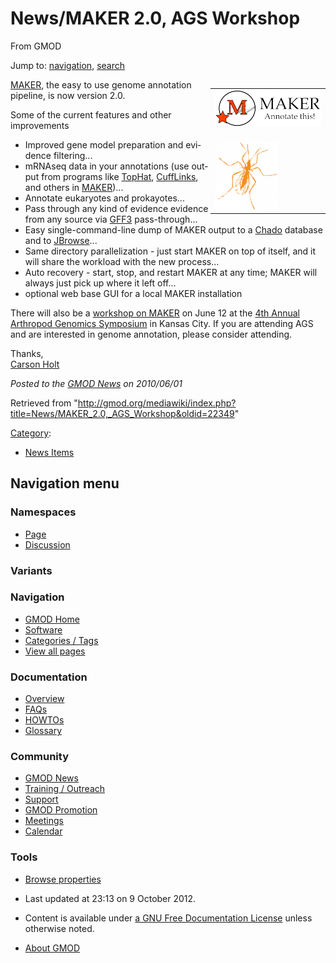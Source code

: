 <div id="mw-page-base" class="noprint">

</div>

<div id="mw-head-base" class="noprint">

</div>

<div id="content" class="mw-body" role="main">

<span id="top"></span>

<div id="mw-js-message" style="display:none;">

</div>



# <span dir="auto">News/MAKER 2.0, AGS Workshop</span>

<div id="bodyContent">

<div id="siteSub">

From GMOD

</div>

<div id="contentSub">

</div>

<div id="jump-to-nav" class="mw-jump">

Jump to: [navigation](#mw-navigation), [search](#p-search)

</div>

<div id="mw-content-text" class="mw-content-ltr" lang="en" dir="ltr">

<div style="Float: right;">

<table>
<colgroup>
<col style="width: 100%" />
</colgroup>
<tbody>
<tr class="odd">
<td><div class="floatright">
<a href="../MAKER.1" title="MAKER 2.0 Released"><img
src="../../mediawiki/images/thumb/3/37/MAKERLogo.png/170px-MAKERLogo.png"
srcset="../../mediawiki/images/thumb/3/37/MAKERLogo.png/255px-MAKERLogo.png 1.5x, ../../mediawiki/images/thumb/3/37/MAKERLogo.png/340px-MAKERLogo.png 2x"
width="170" height="58" alt="MAKER 2.0 Released" /></a>
</div>
<br />
</td>
</tr>
<tr class="even">
<td><div class="floatright">
<a href="http://www.k-state.edu/agc/symp2010/seminar.html"
rel="nofollow" title="Arthropod Genomics Symposium"><img
src="../../mediawiki/images/thumb/c/c1/AGSBug170.png/100px-AGSBug170.png"
srcset="../../mediawiki/images/thumb/c/c1/AGSBug170.png/150px-AGSBug170.png 1.5x, ../../mediawiki/images/c/c1/AGSBug170.png 2x"
width="100" height="108" alt="Arthropod Genomics Symposium" /></a>
</div></td>
</tr>
</tbody>
</table>

</div>

[MAKER](../MAKER.1 "MAKER"), the easy to use genome annotation pipeline,
is now version 2.0.

Some of the current features and other improvements

- Improved gene model preparation and evidence filtering...
- mRNAseq data in your annotations (use output from programs like
  <a href="http://tophat.cbcb.umd.edu/" class="external text"
  rel="nofollow">TopHat</a>,
  <a href="http://cufflinks.cbcb.umd.edu/" class="external text"
  rel="nofollow">CuffLinks</a>, and others in
  [MAKER](../MAKER.1 "MAKER"))...
- Annotate eukaryotes and prokayotes...
- Pass through any kind of evidence evidence from any source via
  [GFF3](../GFF3 "GFF3") pass-through...
- Easy single-command-line dump of MAKER output to a
  <a href="../Chado" class="mw-redirect" title="Chado">Chado</a>
  database and to [JBrowse](../JBrowse.1 "JBrowse")...
- Same directory parallelization - just start MAKER on top of itself,
  and it will share the workload with the new process...
- Auto recovery - start, stop, and restart MAKER at any time; MAKER will
  always just pick up where it left off...
- optional web base GUI for a local MAKER installation

  
There will also be a
<a href="http://www.k-state.edu/agc/symp2010/seminar.html"
class="external text" rel="nofollow">workshop on MAKER</a> on June 12 at
the <a href="http://www.k-state.edu/agc/symposium.shtml"
class="external text" rel="nofollow">4th Annual Arthropod Genomics
Symposium</a> in Kansas City. If you are attending AGS and are
interested in genome annotation, please consider attending.

  
Thanks,  
[Carson Holt](../User:Carsonholt "User:Carsonholt")

  

<div class="newsfooter">

*Posted to the [GMOD News](../GMOD_News "GMOD News") on 2010/06/01*

</div>

</div>

<div class="printfooter">

Retrieved from
"<http://gmod.org/mediawiki/index.php?title=News/MAKER_2.0,_AGS_Workshop&oldid=22349>"

</div>

<div id="catlinks" class="catlinks">

<div id="mw-normal-catlinks" class="mw-normal-catlinks">

[Category](../Special:Categories "Special:Categories"):

- [News Items](../Category:News_Items "Category:News Items")

</div>

</div>

<div class="visualClear">

</div>

</div>

</div>

<div id="mw-navigation">

## Navigation menu

<div id="mw-head">



<div id="left-navigation">

<div id="p-namespaces" class="vectorTabs" role="navigation"
aria-labelledby="p-namespaces-label">

### Namespaces

- <span id="ca-nstab-main"><a href="MAKER_2.0,_AGS_Workshop" accesskey="c"
  title="View the content page [c]">Page</a></span>
- <span id="ca-talk"><a
  href="http://gmod.org/mediawiki/index.php?title=Talk:News/MAKER_2.0,_AGS_Workshop&amp;action=edit&amp;redlink=1"
  accesskey="t"
  title="Discussion about the content page [t]">Discussion</a></span>

</div>

<div id="p-variants" class="vectorMenu emptyPortlet" role="navigation"
aria-labelledby="p-variants-label">

### 

### Variants[](#)

<div class="menu">

</div>

</div>

</div>

<div id="right-navigation">





</div>



</div>

</div>

</div>

<div id="mw-panel">

<div id="p-logo" role="banner">

<a href="../Main_Page"
style="background-image: url(../../images/GMOD-cogs.png);"
title="Visit the main page"></a>

</div>

<div id="p-Navigation" class="portal" role="navigation"
aria-labelledby="p-Navigation-label">

### Navigation

<div class="body">

- <span id="n-GMOD-Home">[GMOD Home](../Main_Page)</span>
- <span id="n-Software">[Software](../GMOD_Components)</span>
- <span id="n-Categories-.2F-Tags">[Categories /
  Tags](../Categories)</span>
- <span id="n-View-all-pages">[View all
  pages](../Special:AllPages)</span>

</div>

</div>

<div id="p-Documentation" class="portal" role="navigation"
aria-labelledby="p-Documentation-label">

### Documentation

<div class="body">

- <span id="n-Overview">[Overview](../Overview)</span>
- <span id="n-FAQs">[FAQs](../Category:FAQ)</span>
- <span id="n-HOWTOs">[HOWTOs](../Category:HOWTO)</span>
- <span id="n-Glossary">[Glossary](../Glossary)</span>

</div>

</div>

<div id="p-Community" class="portal" role="navigation"
aria-labelledby="p-Community-label">

### Community

<div class="body">

- <span id="n-GMOD-News">[GMOD News](../GMOD_News)</span>
- <span id="n-Training-.2F-Outreach">[Training /
  Outreach](../Training_and_Outreach)</span>
- <span id="n-Support">[Support](../Support)</span>
- <span id="n-GMOD-Promotion">[GMOD Promotion](../GMOD_Promotion)</span>
- <span id="n-Meetings">[Meetings](../Meetings)</span>
- <span id="n-Calendar">[Calendar](../Calendar)</span>

</div>

</div>

<div id="p-tb" class="portal" role="navigation"
aria-labelledby="p-tb-label">

### Tools

<div class="body">


- <span id="t-smwbrowselink"><a href="../Special:Browse/News-2FMAKER_2.0,_AGS_Workshop"
  rel="smw-browse">Browse properties</a></span>


</div>

</div>

</div>

</div>

<div id="footer" role="contentinfo">

- <span id="footer-info-lastmod">Last updated at 23:13 on 9 October
  2012.</span>
<!-- - <span id="footer-info-viewcount">7,145 page views.</span> -->
- <span id="footer-info-copyright">Content is available under
  <a href="http://www.gnu.org/licenses/fdl-1.3.html" class="external"
  rel="nofollow">a GNU Free Documentation License</a> unless otherwise
  noted.</span>

<!-- -->

- <span id="footer-places-about">[About
  GMOD](../GMOD:About "GMOD:About")</span>

<!-- -->






</div>
